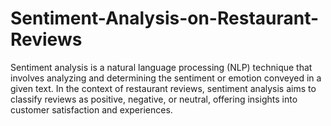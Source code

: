 # Sentiment-Analysis-on-Restaurant-Reviews
Sentiment analysis is a natural language processing (NLP) technique that involves analyzing and determining the sentiment or emotion conveyed in a given text. In the context of restaurant reviews, sentiment analysis aims to classify reviews as positive, negative, or neutral, offering insights into customer satisfaction and experiences.
